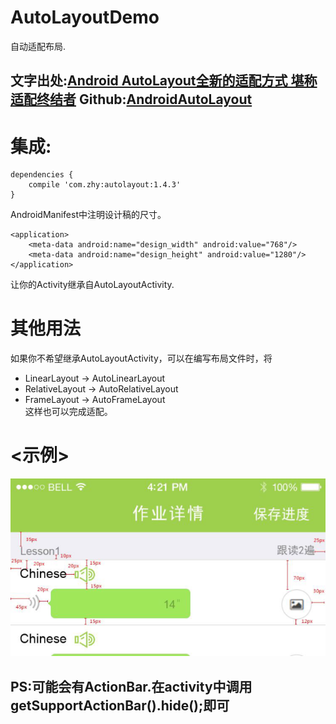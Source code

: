 # AutoLayoutDemo
自动适配布局.

文字出处:[Android AutoLayout全新的适配方式 堪称适配终结者][1]
Github:[AndroidAutoLayout][2]
---------
# 集成:
```
dependencies {
    compile 'com.zhy:autolayout:1.4.3'
}
```
AndroidManifest中注明设计稿的尺寸。
```
<application>
    <meta-data android:name="design_width" android:value="768"/>
    <meta-data android:name="design_height" android:value="1280"/>
</application>
```
让你的Activity继承自AutoLayoutActivity.

# 其他用法
如果你不希望继承AutoLayoutActivity，可以在编写布局文件时，将
 - LinearLayout -> AutoLinearLayout
 - RelativeLayout -> AutoRelativeLayout
 - FrameLayout -> AutoFrameLayout <br>
这样也可以完成适配。

# <示例>
<img src="./img/autolayout.png">

PS:可能会有ActionBar.在activity中调用getSupportActionBar().hide();即可
---------
[1]:http://blog.csdn.net/lmj623565791/article/details/49990941
[2]:https://github.com/hongyangAndroid/AndroidAutoLayout